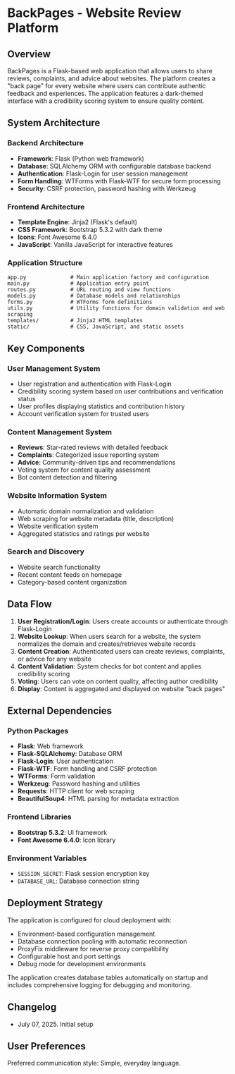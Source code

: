 # BackPages - Website Review Platform

## Overview

BackPages is a Flask-based web application that allows users to share reviews, complaints, and advice about websites. The platform creates a "back page" for every website where users can contribute authentic feedback and experiences. The application features a dark-themed interface with a credibility scoring system to ensure quality content.

## System Architecture

### Backend Architecture
- **Framework**: Flask (Python web framework)
- **Database**: SQLAlchemy ORM with configurable database backend
- **Authentication**: Flask-Login for user session management
- **Form Handling**: WTForms with Flask-WTF for secure form processing
- **Security**: CSRF protection, password hashing with Werkzeug

### Frontend Architecture
- **Template Engine**: Jinja2 (Flask's default)
- **CSS Framework**: Bootstrap 5.3.2 with dark theme
- **Icons**: Font Awesome 6.4.0
- **JavaScript**: Vanilla JavaScript for interactive features

### Application Structure
```
app.py              # Main application factory and configuration
main.py             # Application entry point
routes.py           # URL routing and view functions
models.py           # Database models and relationships
forms.py            # WTForms form definitions
utils.py            # Utility functions for domain validation and web scraping
templates/          # Jinja2 HTML templates
static/             # CSS, JavaScript, and static assets
```

## Key Components

### User Management System
- User registration and authentication with Flask-Login
- Credibility scoring system based on user contributions and verification status
- User profiles displaying statistics and contribution history
- Account verification system for trusted users

### Content Management System
- **Reviews**: Star-rated reviews with detailed feedback
- **Complaints**: Categorized issue reporting system
- **Advice**: Community-driven tips and recommendations
- Voting system for content quality assessment
- Bot content detection and filtering

### Website Information System
- Automatic domain normalization and validation
- Web scraping for website metadata (title, description)
- Website verification system
- Aggregated statistics and ratings per website

### Search and Discovery
- Website search functionality
- Recent content feeds on homepage
- Category-based content organization

## Data Flow

1. **User Registration/Login**: Users create accounts or authenticate through Flask-Login
2. **Website Lookup**: When users search for a website, the system normalizes the domain and creates/retrieves website records
3. **Content Creation**: Authenticated users can create reviews, complaints, or advice for any website
4. **Content Validation**: System checks for bot content and applies credibility scoring
5. **Voting**: Users can vote on content quality, affecting author credibility
6. **Display**: Content is aggregated and displayed on website "back pages"

## External Dependencies

### Python Packages
- **Flask**: Web framework
- **Flask-SQLAlchemy**: Database ORM
- **Flask-Login**: User authentication
- **Flask-WTF**: Form handling and CSRF protection
- **WTForms**: Form validation
- **Werkzeug**: Password hashing and utilities
- **Requests**: HTTP client for web scraping
- **BeautifulSoup4**: HTML parsing for metadata extraction

### Frontend Libraries
- **Bootstrap 5.3.2**: UI framework
- **Font Awesome 6.4.0**: Icon library

### Environment Variables
- `SESSION_SECRET`: Flask session encryption key
- `DATABASE_URL`: Database connection string

## Deployment Strategy

The application is configured for cloud deployment with:
- Environment-based configuration management
- Database connection pooling with automatic reconnection
- ProxyFix middleware for reverse proxy compatibility
- Configurable host and port settings
- Debug mode for development environments

The application creates database tables automatically on startup and includes comprehensive logging for debugging and monitoring.

## Changelog
- July 07, 2025. Initial setup

## User Preferences

Preferred communication style: Simple, everyday language.
